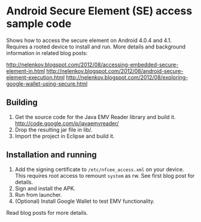 Android Secure Element (SE) access sample code
==============================================

Shows how to access the secure element on Android 4.0.4 and 4.1. 
Requires a rooted device to install and run. More details and 
background information in related blog posts: 

http://nelenkov.blogspot.com/2012/08/accessing-embedded-secure-element-in.html
http://nelenkov.blogspot.com/2012/08/android-secure-element-execution.html
http://nelenkov.blogspot.com/2012/08/exploring-google-wallet-using-secure.html

Building
--------

1. Get the source code for the Java EMV Reader library and build it.
http://code.google.com/p/javaemvreader/
2. Drop the resulting jar file in lib/.
3. Import the project in Eclipse and build it.

Installation and running
------------------------

1. Add the signing certificate to `/etc/nfcee_access.xml` on your device. 
This requires root access to remount `system` as rw. See first blog post 
for details. 
2. Sign and install the APK. 
3. Run from launcher. 
4. (Optional) Install Google Wallet to test EMV functionality. 


Read blog posts for more details. 



